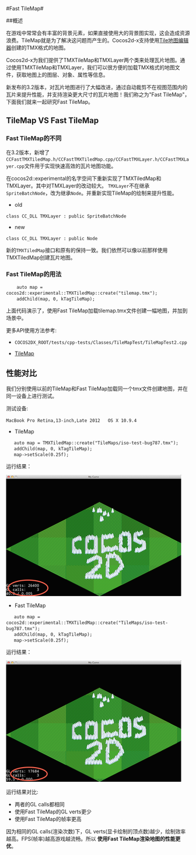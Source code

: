 #Fast TileMap#

##概述

  在游戏中常常会有丰富的背景元素，如果直接使用大的背景图实现，这会造成资源浪费。TileMap就是为了解决这问题而产生的。Cocos2d-x支持使用[Tile地图编辑器](http://www.mapeditor.org/)创建的TMX格式的地图。
  
  Cocos2d-x为我们提供了TMXTileMap和TMXLayer两个类来处理瓦片地图。通过使用TMXTileMap和TMXLayer，我们可以很方便的加载TMX格式的地图文件，获取地图上的图层、对象、属性等信息。

新发布的3.2版本，对瓦片地图进行了大幅改进，通过自动裁剪不在视图范围内的瓦片来提升性能，并支持渲染更大尺寸的瓦片地图！我们称之为"Fast TileMap"，下面我们就来一起研究Fast TileMap。

## TileMap VS Fast TileMap

### Fast TileMap的不同

在3.2版本，新增了`CCFastTMXTiledMap.h/CCFastTMXTiledMap.cpp/CCFastTMXLayer.h/CCFastTMXLayer.cpp`文件用于实现快速高效的瓦片地图功能。

在cocos2d::experimental的名字空间下重新实现了TMXTiledMap和TMXLayer。其中对TMXLayer的改动较大。
`TMXLayer`不在继承`SpriteBatchNode`，改为继承`Node`。并重新实现TileMap的绘制来提升性能。

* old

```
class CC_DLL TMXLayer : public SpriteBatchNode
```

* new

```
class CC_DLL TMXLayer : public Node
```

新的`TMXTiledMap`接口和原有的保持一致。我们依然可以像以前那样使用TMXTiledMap创建瓦片地图。



### Fast TileMap的用法

```
	auto map = cocos2d::experimental::TMXTiledMap::create("tilemap.tmx");
    addChild(map, 0, kTagTileMap);
```

上面代码演示了，使用Fast TileMap加载tilemap.tmx文件创建一幅地图，并加到场景中。

更多API使用方法参考:

- `COCOS2DX_ROOT/tests/cpp-tests/Classes/TileMapTest/TileMapTest2.cpp`

- [TileMap](http://cn.cocos2d-x.org/article/index?type=cocos2d-x&url=/doc/cocos-docs-master/manual/framework/native/v2/graphic/tiled-map/zh.md)


## 性能对比

 我们分别使用以前的TileMap和Fast TileMap加载同一个tmx文件创建地图，并在同一设备上进行测试。
 
 测试设备: 
 
 `MacBook Pro Retina,13-inch,Late 2012   OS X 10.9.4`
 
 
 * TileMap

 ```
    auto map = TMXTiledMap::create("TileMaps/iso-test-bug787.tmx");
    addChild(map, 0, kTagTileMap);
    map->setScale(0.25f);
 ```
 
 运行结果：
 
 ![](res/tmx-before.png)
 
 * Fast TileMap
 
 ```
 	auto map = cocos2d::experimental::TMXTiledMap::create("TileMaps/iso-test-bug787.tmx");
    addChild(map, 0, kTagTileMap);
    map->setScale(0.25f);
 ```
 
 运行结果：
 
 ![](res/tmx-after.png)
 
 
 运行结果对比:
 
 * 两者的GL calls都相同
 * 使用Fast TileMap的GL verts更少
 * 使用Fast TileMap的帧率更高
 
因为相同的GL calls(渲染次数)下，GL verts(显卡绘制的顶点数)越少，绘制效率越高。FPS(帧率)越高游戏越流畅。所以 **使用Fast TileMap渲染地图的性能更优**。
 
 